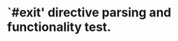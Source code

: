 `#exit' directive parsing and functionality test.
=================================================
